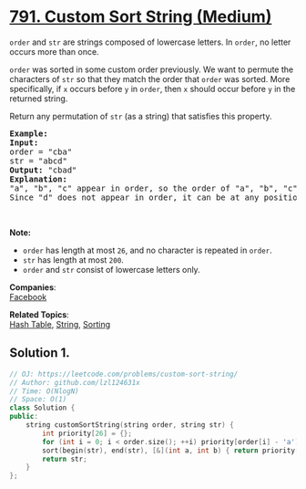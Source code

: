 # [791. Custom Sort String (Medium)](https://leetcode.com/problems/custom-sort-string/)

<p><code>order</code> and <code>str</code> are strings composed of lowercase letters. In <code>order</code>, no letter occurs more than once.</p>

<p><code>order</code> was sorted in some custom order previously. We want to permute the characters of <code>str</code> so that they match the order that <code>order</code> was sorted. More specifically, if <code>x</code> occurs before <code>y</code> in <code>order</code>, then <code>x</code> should occur before <code>y</code> in the returned string.</p>

<p>Return any permutation of <code>str</code> (as a string) that satisfies this property.</p>

<pre><strong>Example:</strong>
<strong>Input:</strong> 
order = "cba"
str = "abcd"
<strong>Output:</strong> "cbad"
<strong>Explanation:</strong> 
"a", "b", "c" appear in order, so the order of "a", "b", "c" should be "c", "b", and "a". 
Since "d" does not appear in order, it can be at any position in the returned string. "dcba", "cdba", "cbda" are also valid outputs.
</pre>

<p>&nbsp;</p>

<p><strong>Note:</strong></p>

<ul>
	<li><code>order</code> has length at most <code>26</code>, and no character is repeated in <code>order</code>.</li>
	<li><code>str</code> has length at most <code>200</code>.</li>
	<li><code>order</code> and <code>str</code> consist of lowercase letters only.</li>
</ul>


**Companies**:  
[Facebook](https://leetcode.com/company/facebook)

**Related Topics**:  
[Hash Table](https://leetcode.com/tag/hash-table/), [String](https://leetcode.com/tag/string/), [Sorting](https://leetcode.com/tag/sorting/)

## Solution 1.

```cpp
// OJ: https://leetcode.com/problems/custom-sort-string/
// Author: github.com/lzl124631x
// Time: O(NlogN)
// Space: O(1)
class Solution {
public:
    string customSortString(string order, string str) {
        int priority[26] = {};
        for (int i = 0; i < order.size(); ++i) priority[order[i] - 'a'] = i;
        sort(begin(str), end(str), [&](int a, int b) { return priority[a - 'a'] < priority[b - 'a']; });
        return str;
    }
};
```